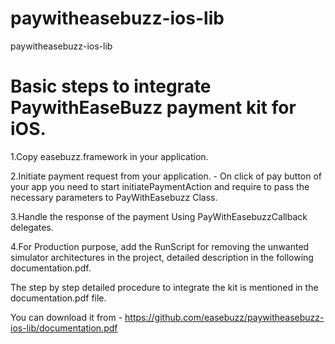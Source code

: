 # paywitheasebuzz-ios-lib
paywitheasebuzz-ios-lib

# Basic steps to integrate PaywithEaseBuzz payment kit for iOS.
1.Copy easebuzz.framework in your application.


2.Initiate payment request from your application. - On click of pay button of your app you need to start initiatePaymentAction and require to pass the necessary parameters to PayWithEasebuzz Class.


3.Handle the response of the payment Using PayWithEasebuzzCallback delegates.


4.For Production purpose, add the RunScript for removing the unwanted simulator architectures in the project, detailed description in the following documentation.pdf.

The step by step detailed procedure to integrate the kit is mentioned in the documentation.pdf file. 

You can download it from - 
https://github.com/easebuzz/paywitheasebuzz-ios-lib/documentation.pdf
